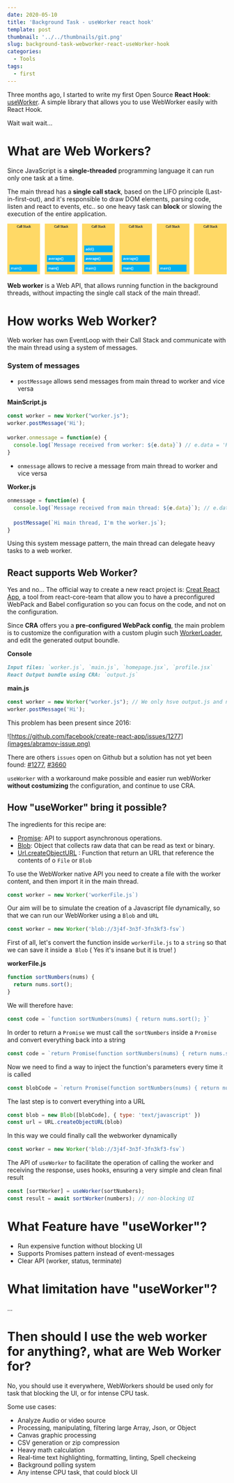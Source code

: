 ```yaml
---
date: 2020-05-10
title: 'Background Task - useWorker react hook'
template: post
thumbnail: '../../thumbnails/git.png'
slug: background-task-webworker-react-useWorker-hook
categories:
  - Tools
tags:
  - first
---
```



Three months ago, I started to write my first Open Source **React Hook**: [useWorker](https://github.com/alewin/useWorker).
A simple library that allows you to use WebWorker easily with React Hook.

Wait wait wait...

# What are Web Workers?
Since JavaScript is a **single-threaded** programming language it can run only one task at a time.

The main thread has a **single call stack**, based on the LIFO principle (Last-in-first-out), and it's responsible to draw DOM elements, parsing code, listen and react to events, etc.. so one heavy task can **block** or slowing the execution of the entire application.


![call stack](images/callstack.png)

**Web worker** is a Web API, that allows running function in the background threads, without impacting the single call stack of the main thread!.

# How works Web Worker?
Web worker has own EventLoop with their Call Stack and communicate with the main thread using a system of messages.

### System of messages

- `postMessage` allows send messages from main thread to worker and vice versa

**MainScript.js**
```javascript
const worker = new Worker("worker.js");
worker.postMessage('Hi');

worker.onmessage = function(e) {
  console.log(`Message received from worker: ${e.data}`) // e.data = 'Hi main thread, I'm the worker.js'
}
```

- `onmessage` allows to recive a message from main thread to worker and vice versa

**Worker.js**
```javascript
onmessage = function(e) {
  console.log(`Message received from main thread: ${e.data}`); // e.data = 'Hi'

  postMessage(`Hi main thread, I'm the worker.js`);
}

```

Using this system message pattern, the main thread can delegate heavy tasks to a web worker.

## React supports Web Worker?
Yes and no... The official way to create a new react project is: [Creat React App](https://github.com/facebook/create-react-app),
a tool from react-core-team that allow you to have a preconfigured WebPack and Babel configuration so you can focus on the code, and not on the configuration.

Since **CRA** offers you a **pre-configured WebPack config**, the main problem is to customize the configuration with a custom plugin such
[WorkerLoader](https://webpack.js.org/loaders/worker-loader/), and edit the generated output boundle.


**Console**
```md
Input files: `worker.js`, `main.js`, `homepage.jsx`, `profile.jsx`
React Output bundle using CRA: `output.js`
```

**main.js**
```javascript
const worker = new Worker("worker.js"); // We only hsve output.js and not the individual files (worker.js) needed by WebWorker API
worker.postMessage('Hi');
```

This problem has been present since 2016:

![https://github.com/facebook/create-react-app/issues/1277](images/abramov-issue.png)

There are others `issues` open on Github but a solution has not yet been found: [#1277](https://github.com/facebook/create-react-app/issues/1277), [#3660](https://github.com/facebook/create-react-app/issues/3660)


`useWorker` with a workaround make possible and easier run webWorker **without costumizing** the configuration, and continue to use CRA.

## How "useWorker" bring it possible?

The ingredients for this recipe are:
- [Promise](https://developer.mozilla.org/it/docs/Web/JavaScript/Reference/Global_Objects/Promise): API to support asynchronous operations.
- [Blob](https://developer.mozilla.org/en-US/docs/Web/API/Blob): Object that collects raw data that can be read as text or binary.
- [Url.createObjectURL](https://developer.mozilla.org/en-US/docs/Web/API/URL/createObjectURL) : Function that return an URL that reference the contents of o `File` or `Blob`

To use the WebWorker native API you need to create a file with the worker content, and then import it in the main thread.

```javascript
const worker = new Worker('workerFile.js`)
```

Our aim will be to simulate the creation of a Javascript file dynamically, so that we can run our WebWorker using a `Blob` and `URL`

```javascript
const worker = new Worker('blob://3j4f-3n3f-3fn3kf3-fsv`)
```


First of all, let's convert the function inside `workerFile.js` to a `string` so that we can save it inside a` Blob` ( Yes it's insane but it is true! )

**workerFile.js**
```javascript
function sortNumbers(nums) {
  return nums.sort();
}
```

We will therefore have:

```javascript
const code = `function sortNumbers(nums) { return nums.sort(); }`
```

In order to return a `Promise` we must call the `sortNumbers` inside a `Promise` and convert everything back into a string

```javascript
const code = `return Promise(function sortNumbers(nums) { return nums.sort(); }).then(()=> postMessage(result))`
```

Now we need to find a way to inject the function's parameters every time it is called

```javascript
const blobCode = `return Promise(function sortNumbers(nums) { return nums.sort(); }).then(()=> postMessage(result))`
```

The last step is to convert everything into a URL

```javascript
const blob = new Blob([blobCode], { type: 'text/javascript' })
const url = URL.createObjectURL(blob)
```

In this way we could finally call the webworker dynamically

```javascript
const worker = new Worker('blob://3j4f-3n3f-3fn3kf3-fsv`)
```

The API of `useWorker` to facilitate the operation of calling the worker and receiving the response, uses hooks, ensuring a very simple and clean final result


```javascript
const [sortWorker] = useWorker(sortNumbers);
const result = await sortWorker(numbers); // non-blocking UI
```



# What Feature have "useWorker"?

- Run expensive function without blocking UI
- Supports Promises pattern instead of event-messages
- Clear API (worker, status, terminate)

# What limitation have "useWorker"?

...



# Then should I use the web worker for anything?, what are Web Worker for?
No, you should use it everywhere, WebWorkers should be used only for task that blocking the UI, or for intense CPU task.

Some use cases:
- Analyze Audio or video source
- Processing, manipulating, filtering large Array, Json, or Object
- Canvas graphic processing
- CSV generation or zip compression
- Heavy math calculation
- Real-time text highlighting, formatting, linting, Spell checkeing
- Background polling system
- Any intense CPU task, that could block UI
